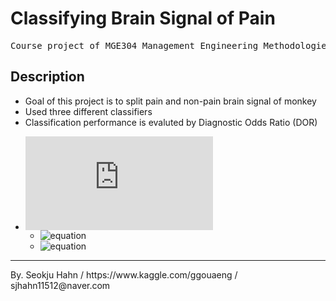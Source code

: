 # Classifying Brain Signal of Pain
<pre>
Course project of MGE304 Management Engineering Methodologies, UNIST
</pre>

## Description
* Goal of this project is to split pain and non-pain brain signal of monkey
* Used three different classifiers
* Classification performance is evaluted by Diagnostic Odds Ratio (DOR)
+ ![equation](https://latex.codecogs.com/gif.latex?%5Cmathbf%7BDOR%7D%3D%5Cfrac%7BLR&plus;%7D%7BLR-%7D)  
  + ![equation](https://latex.codecogs.com/gif.download?%5Cmathbf%7BLR+%7D%3D%5Cfrac%7BTP%7D%7BFP%7D)  
  + ![equation](https://latex.codecogs.com/gif.download?%5Cmathbf%7BLR-%7D%3D%5Cfrac%7BTN%7D%7BFN%7D)  

<hr>
By. Seokju Hahn / https://www.kaggle.com/ggouaeng / sjhahn11512@naver.com
